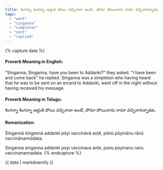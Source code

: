 ```yaml
---
title: శింగన్నా శింగన్నా అద్దంకి పోయి వచ్చినావా అంటే, పోనూ పోయినాను రానూ వచ్చినానన్నాడట.
tags:
  - "went"
  - "singanna"
  - "simpleton"
  - "sent"
  - "replied"
---
```


{% capture data %}
#### Proverb Meaning in English:
"Singanna, Singanna, have you been to Addanki?" they asked. "I have been and come back" he replied.
Singanna was a simpleton who having heard that he was to be sent on an errand to Addanki, went off in the night without having received his message.

#### Proverb Meaning in Telugu:
శింగన్నా శింగన్నా అద్దంకి పోయి వచ్చినావా అంటే, పోనూ పోయినాను రానూ వచ్చినానన్నాడట.

#### Romanization:
Śiṅgannā śiṅgannā addaṅki pōyi vaccināvā aṇṭē, pōnū pōyinānu rānū vaccinānannāḍaṭa.

Singanna singanna addanki poyi vaccinava ante, ponu poyinanu ranu vaccinanannadata.
{% endcapture %}

{{ data | markdownify }}

